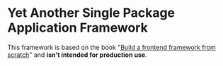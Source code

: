 # Yet Another Single Package Application Framework

This framework is based on the book "[Build a frontend framework from scratch](http://mng.bz/aM2o)" and **isn't intended for production use**.
